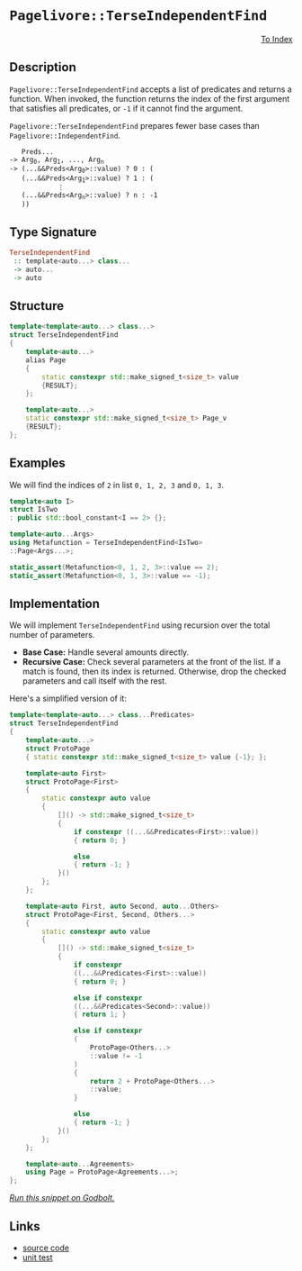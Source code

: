 <!-- Copyright 2024 Feng Mofan
SPDX-License-Identifier: Apache-2.0 -->

# `Pagelivore::TerseIndependentFind`

<p style='text-align: right;'><a href="../../../facilities/metafunctions.md#pagelivore-terse-independent-find">To Index</a></p>

## Description

`Pagelivore::TerseIndependentFind` accepts a list of predicates and returns a function.
When invoked, the function returns the index of the first argument that satisfies all predicates, or `-1` if it cannot find the argument.

`Pagelivore::TerseIndependentFind` prepares fewer base cases than `Pagelivore::IndependentFind`.

<pre><code>   Preds...
-> Arg<sub>0</sub>, Arg<sub>1</sub>, ..., Arg<sub>n</sub>
-> (...&&Preds&lt;Arg<sub>0</sub>&gt;::value) ? 0 : (
   (...&&Preds&lt;Arg<sub>1</sub>&gt;::value) ? 1 : (
            &vellip;
   (...&&Preds&lt;Arg<sub>n</sub>&gt;::value) ? n : -1
   ))</code></pre>

## Type Signature

```Haskell
TerseIndependentFind
 :: template<auto...> class...
 -> auto...
 -> auto
```

## Structure

```C++
template<template<auto...> class...>
struct TerseIndependentFind
{
    template<auto...>
    alias Page
    {
        static constexpr std::make_signed_t<size_t> value
        {RESULT};
    };

    template<auto...>
    static constexpr std::make_signed_t<size_t> Page_v
    {RESULT};
};
```

## Examples

We will find the indices of `2` in list `0, 1, 2, 3` and `0, 1, 3`.

```C++
template<auto I>
struct IsTwo
: public std::bool_constant<I == 2> {};

template<auto...Args>
using Metafunction = TerseIndependentFind<IsTwo>
::Page<Args...>;

static_assert(Metafunction<0, 1, 2, 3>::value == 2);
static_assert(Metafunction<0, 1, 3>::value == -1);
```

## Implementation

We will implement `TerseIndependentFind` using recursion over the total number of parameters.

- **Base Case:** Handle several amounts directly.
- **Recursive Case:** Check several parameters at the front of the list.
If a match is found, then its index is returned.
Otherwise, drop the checked parameters and call itself with the rest.

Here's a simplified version of it:

```C++
template<template<auto...> class...Predicates>
struct TerseIndependentFind
{
    template<auto...>
    struct ProtoPage
    { static constexpr std::make_signed_t<size_t> value {-1}; };

    template<auto First>
    struct ProtoPage<First>
    {   
        static constexpr auto value 
        {
            []() -> std::make_signed_t<size_t>
            {
                if constexpr ((...&&Predicates<First>::value))
                { return 0; }

                else
                { return -1; }
            }()
        };
    };

    template<auto First, auto Second, auto...Others>
    struct ProtoPage<First, Second, Others...>
    {   
        static constexpr auto value 
        {
            []() -> std::make_signed_t<size_t>
            {
                if constexpr
                ((...&&Predicates<First>::value))
                { return 0; }

                else if constexpr
                ((...&&Predicates<Second>::value))
                { return 1; }

                else if constexpr
                (
                    ProtoPage<Others...>
                    ::value != -1
                )
                { 
                    return 2 + ProtoPage<Others...>
                    ::value; 
                }

                else
                { return -1; }
            }()
        };
    };

    template<auto...Agreements>
    using Page = ProtoPage<Agreements...>;
};
```

[*Run this snippet on Godbolt.*](https://godbolt.org/#z:OYLghAFBqd5QCxAYwPYBMCmBRdBLAF1QCcAaPECAMzwBtMA7AQwFtMQByARg9KtQYEAysib0QXACx8BBAKoBnTAAUAHpwAMvAFYTStJg1DIApACYAQuYukl9ZATwDKjdAGFUtAK4sGIAKxcpK4AMngMmAByPgBGmMQgAOyJpAAOqAqETgwe3r4BQemZjgJhEdEscQnJtpj2JQxCBEzEBLk%2BfoG19dlNLQRlUbHxSSkKza3t%2BV3j/YMVVaMAlLaoXsTI7BzmAMzhyN5YANQmO24EAJ6pmAD6BMRMhAqn2CYaAIK7%2B4eYJ2fI43QWCoLzenw%2BBEwLFSBkhp3OUJhTDhZyYXiIADosS8jgcmAoFFiMcpiJh8KJIc8dq8PuNiF4HEcACrxJQASQYWGunMYBAAYuF0GCTIkrB8jhKjpDobDMPC0ZjsdSwZKjnSGQQjiTUERlExgHLxZKRRY1c1HMhcQJxphVKliGb0CAQCwmABrW6ZYARdB3eGZABetwIOIAbmIvL8TQBaLgigAip1NCaTwqNEulSJRbgVqCOAuI41B6bN9MZ2t1%2BrlZwLReVJZNxpLqtmFqtDBtdoduaO4e8UebxtFKtVo4lJn8Vn88YgSyO0ZxgOdro9Ny9Pr9Z0DweL7zHY5NI/3%2B7wVHbnftRygRPMADY7ySyXgKZgqW5ayHqc6%2B5Glksj8eo6NqSBDrAwRwaEmJyJImHwAYBkp1Eo8EIdBpogWB85xjsyYwShB4wbO%2BHQYmOEASmZFwSWmayvK6J5h%2BpBHD2QiYGgnJMbmRIAPIEAgrK7i29walqxA6qgeoGvCjFHKx7HoExvH8YWN71nuQ6muOg4Sq2z7npCXbMfRvYRgO6kEWK5mAROU4znOC7Uo6y7up6eDemSm5uNum40lZx6HtpgGnvptr2sRx7XtiZj3tFj7ksir7SXghaftg36mX%2B4X7sBmCgcQ4GQThJFpn5qFIb8wXsRexBZWOkUYneD6kvFlLwnJAhCl%2BIA/pgmWBf5opHBh%2BVHNhuGweCpUIeVRyVdaBlhf1%2B4QLVgEVhJVbwkprKqb5qGAel/ZHGAYCnPGWGraq/5LRZJw3YBw3gWYJyWKJ4mSdWbjbSpSp7ft%2B6HZGUGXUOE0gxK5Xg2hQ25ZhsbA3h90JkRgUUZZqpoyVqo0QldGKhi7zAKSUK8lSf0Sl4mRGFqVZ/Od60ffChPE2wgiEr9qZwXhlGTQA9AAVILQvCyLvNggLQvMq%2BBAKEcwtix8Esi8rgsK5NXwMAcXjHPC7GbKkMu7mCOPZj2bK7uqjJsgoTIAO6oGCIBHKkXgxLQelLiAMSoJ4NxVc0gjwmydNnUcZg4oe3OWcbiK0ai9FEu8xDAGTYKU%2BEwBHAAsrlTBUF4msNHTUuFpgHJcq4vICpyQc2/bu7OozZxJynu2c5NunIDc%2BJKK0EA580%2BeF9k8IaExQRh0xOwvIDUY7KR51mP%2BPOd93BLxAQ/e50PDgj2cY%2BjVPM/daZIfz1hy8WBwKy0Jw/i8H4HBaKQqCcG41jWGqawbFGZg7DwpACCaGvisN0ARJAYg0JILgiQdgaH8BoaKt4zAAA4UH6E4JIXgLAJAaDHo/Z%2Br8OC8AUCAMeQCn7X1IHAWAMBEAgDWAQF2BByCUDQNCOg8RIisC2KoFBt5oy3kkEcYAyBLRSAxGYXgT4iDEDwE6II/BBAiDEOwKQMhBCKBUOoShpBdBBFtg8VInAeA3zvg/YBL9ODcXRMwo4qAzx8IEUIkRYjRoQOehADwHD6AOl2FwJYvAKFaBWBAJA7DUicLIBQCAESokgGAFIMwfA6CQkLJQGIliYjhBaBcExvBsnMGIBcbiMRtBsQoQA9hrMCDcQYLQPJuisAxC8MAHMtBaCkO4LwLArojDiCaclCpeBQyvksbaNi6ItgAPCJCW%2Buj3YxAeMUjwWBLH3DwDg7ppBRnEG9koeMUJDDAHdkYYBKwqAGBTgANTwJgW23FuT5I0cIUQ4h1FKPkEoNQlj9H6GOSgD%2Blh9B4BiKQyAKxUAG2yF06MgIzqmEsNYMwhDdlyKwOC2c3RhnOAgK4KYfggihHCEMSoIxCgZCyAIAlegihUoYPMYYCQgh2BxY0CYbRPAdD0Ky3eAg%2BitEZWS5ltgOU0pZRyoViwAmrHWJsCQZiOD31IAQ3gRCjhOMEcI0R4iPFXlwIQEgL1/6BMAeclY/EmBYASFisBkgdgYgAJw7ESJIKBZhJC3jwf4W8jqMEcCwaQHB/8MS3i4LeFBjqUHhv8NA/wzrbwqssUQkhZCzWUNCXQsJDDbHolYbE1APiuE8M4C0FgoZEjRiYLiAw1MuCOoxFwSB0j8CyPkXoT5Kj3nSE%2BVon5ujdDJMMUwYx3TFXKtVVYjgNimHonsWeMtFaq01uOaNBtTaNBXm8ZE3xxql5BPOdQ8Jhad3xHzXE3xIBF2VrxEYetXAx40FoGk0hEBMm6MKbk55n7imlPKQ4Z51TeR1IaZY5prT2mdOeb045Azn74FJLvUZXTn4TOQFM55sy6iWMWcsi4qytjPw2VsgBuz9mYEOX0k5GdD2XP1AoW59zHmMGeZ2t5aie2yD7To5%2Bg7/lnMRVYYFizMWQuhdaTgcKCCdXjIJ5FqL4jorGRC7FfK/B4s5OK4InIpXkrSJShoWm6UNF0yK3lDQBWcryIS1TFnJUkoWHp2YkwuX5AlXMBzTKFWyp/t5%2BZE7k2cGYsQctlbq23szvWxtkD9WtqNf401wSQGkEtdaygirA3BobVAxI8bkg7EkB6oRQRJ0ptsGmpLmb4DZsYcw89J6oncLYKWkLLiWAKFDJaUMUXZTjBbYa9FHbZBdo4y87jvyQA7FIMO0dpj/UBd0UQmddiHHBZYG1jrXWesJXGFuhru7dg7ES4e7NF6z0xLOwkTrqRUg3G646m4vWCDd1az21JrIMlZJycU7932SllIqYBwtNSQONPg5gFpbSxBQe2TB/phGelDKQ2M3RaGMPbKw/M5%2BuHckEfWXIkjvAyMZAo0c/pNGM18CuQxu5DynnbLY6oiQnHNHfJ4zoSb/HjBApsCJ%2BAYmGhdN5kuOTlgUVqrRfI5TWLzPZBcJp1zNniXlC8xS4o2QjMGeyKZnldQ2WWa07L/l9mVfCp5WKxX5uPOm%2BlSsBQ395Uyv8xYxbQWy0bc672bblJNQQANbI41ASD0ZotZgK1IwsXzMyyAMwDadg7H8Ag6BeD4%2BJAjUm13xDyvkPNaQO1/gnX%2BBQdFR1khHWwJdVwKb8ydgu8IZwYPITFVSIz/XrPlWVi7MyM4SQQA)

## Links

- [source code](../../../../conceptrodon/pagelivore/terse_independent_find.hpp)
- [unit test](../../../../tests/unit/metafunctions/pagelivore/terse_independent_find.test.hpp)
